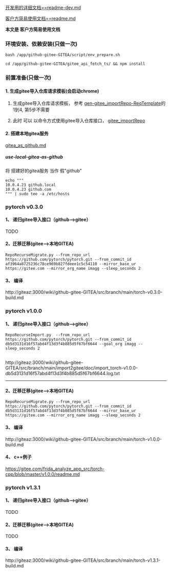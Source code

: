 
[开发用的详细文档==readme-dev.md](http://giteaz:3000/wiki/github-gitee-GITEA/src/branch/main/readme-dev.md)

[客户方简易使用文档==readme.md](http://giteaz:3000/wiki/github-gitee-GITEA/src/branch/main/readme.md)



**本文是 客户方简易使用文档**

### 环境安装、依赖安装(只做一次)
```shell
bash /app/github-gitee-GITEA/script/env_prepare.sh 

cd /app/github-gitee-GITEA/gitee_api_fetch_ts/ && npm install

```

### 前置准备(只做一次)


####  1. 生成gitee导入仓库请求模板(会启动chrome) 

1. 生成gitee导入仓库请求模板， 参考 [gen-gitee_importRepo-ReqTemplate](http://giteaz:3000/misc/gitee_api_fetch_ts/src/branch/main/README.md#gen-gitee_importrepo-reqtemplate)的1到4, 第5步不需要

2. 此时 可以 以命令方式使用gitee导入仓库接口，  [gitee_importRepo](http://giteaz:3000/misc/gitee_api_fetch_ts/src/branch/main/README.md#gitee_importrepo)

####  2. 搭建本地gitea服务

[gitea_as_github.md](http://giteaz:3000/wiki/github-gitee-GITEA/src/branch/main/migrate2GITEA/gitea_as_github.md)


##### use-local-gitea-as-github

将 搭建好的gitea服务 当作 假"github" 
```shell
echo """
10.0.4.23 github.local
10.0.4.23 github.com
""" | sudo tee -a /etc/hosts
```




###  pytorch v0.3.0


#### 1、 递归gitee导入接口（github-->gitee）

TODO 


#### 2、迁移迁移(gitee-->本地GITEA)


```shell
RepoRecurseMigrate.py --from_repo_url https://github.com/pytorch/pytorch.git --from_commit_id af3964a8725236c78ce969b827fdeee1c5c54110 --mirror_base_ur https://gitee.com --mirror_org_name imagg --sleep_seconds 2 
```

#### 3、 编译 

http://giteaz:3000/wiki/github-gitee-GITEA/src/branch/main/torch-v0.3.0-build.md


###  pytorch v1.0.0

#### 1、 递归gitee导入接口（github-->gitee）


```shell
RepoRecurseImport.py  --from_repo_url https://github.com/pytorch/pytorch.git --from_commit_id db5d3131d16f57abd4f13d3f4b885d5f67bf6644 --goal_org imagg --sleep_seconds 2 
    

```

http://giteaz:3000/wiki/github-gitee-GITEA/src/branch/main/import2gitee/doc/import_torch-v1.0.0-db5d3131d16f57abd4f13d3f4b885d5f67bf6644.log.txt

----

#### 2、迁移迁移(gitee-->本地GITEA)


```shell
RepoRecurseMigrate.py --from_repo_url https://github.com/pytorch/pytorch.git --from_commit_id db5d3131d16f57abd4f13d3f4b885d5f67bf6644 --mirror_base_ur https://gitee.com --mirror_org_name imagg --sleep_seconds 2 
```

#### 3、 编译 

http://giteaz:3000/wiki/github-gitee-GITEA/src/branch/main/torch-v1.0.0-build.md

#### 4、 c++例子

https://gitee.com/frida_analyze_app_src/torch-cpp/blob/master/v1.0.0/readme.md



###  pytorch v1.3.1


#### 1、 递归gitee导入接口（github-->gitee）

TODO

#### 2、迁移迁移(gitee-->本地GITEA)

TODO

#### 3、  编译 

http://giteaz:3000/wiki/github-gitee-GITEA/src/branch/main/torch-v1.3.1-build.md


